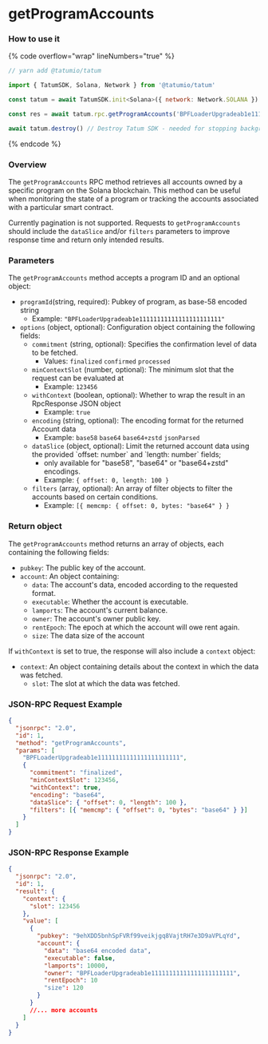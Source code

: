 # getProgramAccounts

### How to use it

{% code overflow="wrap" lineNumbers="true" %}
```javascript
// yarn add @tatumio/tatum

import { TatumSDK, Solana, Network } from '@tatumio/tatum'

const tatum = await TatumSDK.init<Solana>({ network: Network.SOLANA })

const res = await tatum.rpc.getProgramAccounts('BPFLoaderUpgradeab1e11111111111111111111111')

await tatum.destroy() // Destroy Tatum SDK - needed for stopping background jobs
```
{% endcode %}

### Overview

The `getProgramAccounts` RPC method retrieves all accounts owned by a specific program on the Solana blockchain. This method can be useful when monitoring the state of a program or tracking the accounts associated with a particular smart contract.

Currently pagination is not supported. Requests to `getProgramAccounts` should include the `dataSlice` and/or `filters` parameters to improve response time and return only intended results.

### Parameters

The `getProgramAccounts` method accepts a program ID and an optional object:

* `programId`(string, required): Pubkey of program, as base-58 encoded string
  * Example: `"BPFLoaderUpgradeab1e11111111111111111111111"`
* `options` (object, optional): Configuration object containing the following fields:
  * `commitment` (string, optional): Specifies the confirmation level of data to be fetched.
    * Values: `finalized` `confirmed` `processed`
  * `minContextSlot` (number, optional): The minimum slot that the request can be evaluated at
    * Example: `123456`
  * `withContext` (boolean, optional): Whether to wrap the result in an RpcResponse JSON object
    * Example: `true`
  * `encoding` (string, optional): The encoding format for the returned Account data
    * Example: `base58` `base64` `base64+zstd` `jsonParsed`
  * `dataSlice` (object, optional): Limit the returned account data using the provided \`offset: number\` and \`length: number\` fields;
    * only available for "base58", "base64" or "base64+zstd" encodings.
    * Example: `{ offset: 0, length: 100 }`
  * `filters` (array, optional): An array of filter objects to filter the accounts based on certain conditions.
    * Example: `[{ memcmp: { offset: 0, bytes: "base64" } }`

### Return object

The `getProgramAccounts` method returns an array of objects, each containing the following fields:

* `pubkey`: The public key of the account.
* `account`: An object containing:
  * `data`: The account's data, encoded according to the requested format.
  * `executable`: Whether the account is executable.
  * `lamports`: The account's current balance.
  * `owner`: The account's owner public key.
  * `rentEpoch`: The epoch at which the account will owe rent again.
  * `size`: The data size of the account

If `withContext` is set to true, the response will also include a `context` object:

* `context`: An object containing details about the context in which the data was fetched.
  * `slot`: The slot at which the data was fetched.

### JSON-RPC Request Example

```json
{
  "jsonrpc": "2.0",
  "id": 1,
  "method": "getProgramAccounts",
  "params": [
    "BPFLoaderUpgradeab1e11111111111111111111111",
    {
      "commitment": "finalized",
      "minContextSlot": 123456,
      "withContext": true,
      "encoding": "base64",
      "dataSlice": { "offset": 0, "length": 100 },
      "filters": [{ "memcmp": { "offset": 0, "bytes": "base64" } }]
    }
  ]
}
```

### JSON-RPC Response Example

```json
{
  "jsonrpc": "2.0",
  "id": 1,
  "result": {
    "context": {
      "slot": 123456
    },
    "value": [
      {
        "pubkey": "9ehXDD5bnhSpFVRf99veikjgq8VajtRH7e3D9aVPLqYd",
        "account": {
          "data": "base64 encoded data",
          "executable": false,
          "lamports": 10000,
          "owner": "BPFLoaderUpgradeab1e11111111111111111111111",
          "rentEpoch": 10
          "size": 120
        }
      }
      //... more accounts
    ]
  }
}
```
